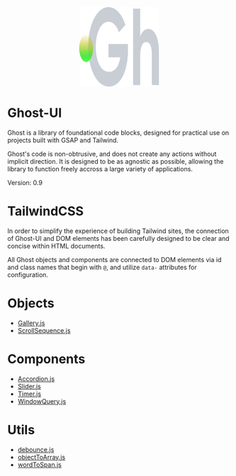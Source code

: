 <p align="center">
  <img width="180" height="180" src="https://github.com/terrainagency/ghost/blob/main/assets/logo.svg" alt="Ghost: Agnostic GSAP and Tailwind Framework">
</p>

# Ghost-UI
Ghost is a library of foundational code blocks, designed for practical use on projects built with GSAP and Tailwind.

Ghost's code is non-obtrusive, and does not create any actions without implicit direction. It is designed to be as agnostic as possible, allowing the library to function freely accross a large variety of applications.

Version: 0.9

# TailwindCSS

In order to simplify the experience of building Tailwind sites, the connection of Ghost-UI and DOM elements has been carefully designed to be clear and concise within HTML documents.

All Ghost objects and components are connected to DOM elements via id and class names that begin with `@`, and utilize `data-` attributes for configuration.

# Objects
* [Gallery.js](https://github.com/terrainagency/Gallery.js)
* [ScrollSequence.js](https://github.com/terrainagency/ScrollSequence.js)

# Components
* [Accordion.js](https://github.com/terrainagency/Accordion.js)
* [Slider.js](https://github.com/terrainagency/ghost/tree/main/components/Slider.js)
* [Timer.js](https://github.com/terrainagency/ghost/tree/main/components/Timer.js)
* [WindowQuery.js](https://github.com/terrainagency/ghost/tree/main/components/WindowQuery.js)

# Utils
* [debounce.js](https://github.com/terrainagency/ghost/blob/main/utils/debounce.js)
* [objectToArray.js](https://github.com/terrainagency/ghost/blob/main/utils/objecToArray.js)
* [wordToSpan.js](https://github.com/terrainagency/ghost/blob/main/utils/wordToSpan.js)